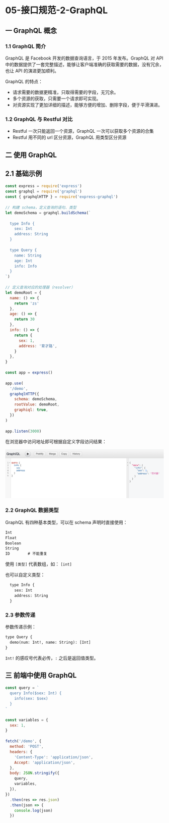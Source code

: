 # 05-接口规范-2-GraphQL

## 一 GraphQL 概念

### 1.1 GraphQL 简介

GraphQL 是 Facebook 开发的数据查询语言，于 2015 年发布。GraphQL 对 API 中的数据提供了一套完整描述，能够让客户端准确的获取需要的数据，没有冗余，也让 API 的演进更加顺利。

GraphQL 的特点：

- 请求需要的数据更精准，只取得需要的字段，无冗余。
- 多个资源的获取，只需要一个请求即可实现。
- 对资源实现了更加详细的描述，能够方便的增加、删除字段，便于平滑演进。

### 1.2 GraphQL 与 Restful 对比

- Restful 一次只能返回一个资源，GraphQL 一次可以获取多个资源的合集
- Restful 用不同的 url 区分资源，GraphQL 用类型区分资源

## 二 使用 GraphQL

## 2.1 基础示例

```js
const express = require('express')
const graphql = require('graphql')
const { graphqlHTTP } = require('express-graphql')

// 构建 schema，定义查询的语句、类型
let demoSchema = graphql.buildSchema(`

  type Info {
    sex: Int
    address: String
  }

  type Query {
    name: String
    age: Int
    info: Info
  }
`)

// 定义查询对应的处理器（resolver）
let demoRoot = {
  name: () => {
    return 'zs'
  },
  age: () => {
    return 30
  },
  info: () => {
    return {
      sex: 1,
      address: '育才路',
    }
  },
}

const app = express()

app.use(
  '/demo',
  graphqlHTTP({
    schema: demoSchema,
    rootValue: demoRoot,
    graphiql: true,
  })
)

app.listen(3000)
```

在浏览器中访问地址即可根据自定义字段访问结果：

![graphql基础](../images/zen/graphql-01.png)

### 2.2 GraphQL 数据类型

GraphQL 有四种基本类型，可以在 schema 声明时直接使用：

```txt
Int
Float
Boolean
String
ID        # 不能重复
```

使用 `[类型]` 代表数组，如： `[int]`

也可以自定义类型：

```txt
  type Info {
    sex: Int
    address: String
  }
```

### 2.3 参数传递

参数传递示例：

```txt
type Query {
  demo(num: Int!, name: String): [Int]
}
```

`Int!` 的感叹号代表必传，`:` 之后是返回值类型。

## 三 前端中使用 GraphQL

```js
const query = `
  query Info($sex: Int) {
    info(sex: $sex)
  }
`

const variables = {
  sex: 1,
}

fetch('/demo', {
  method: 'POST',
  headers: {
    'Content-Type': 'application/json',
    Accept: 'application/json',
  },
  body: JSON.stringify({
    query,
    variables,
  }),
})
  .then(res => res.json)
  .then(json => {
    console.log(json)
  })
```
